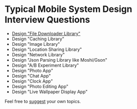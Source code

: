 # Typical Mobile System Design Interview Questions
- [Design "File Downloader Library"](/exercises/file-downloader-library.md)
- Design "Caching Library"
- Design "Image Library"
- Design "Location Sharing Library"
- Design "Network Library"
- Design "Json Parsing Library like Moshi/Gson"
- Design "A/B Experiment Library"
- Design "Photo App"
- Design "Chat App"
- Design "Clock App"
- Design "Photo Editing App"
- Design "Live Wallpaper Display App"

Feel free to [suggest](https://github.com/weeeBox/mobile-system-design/issues/new) your own topics.
